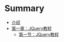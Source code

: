 # Summary

* [介绍](README.md)
* [第一章：JQuery教程](chapter1.md)
  * [第一节：JQuery教程](chapter01/section01.md)

